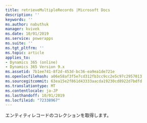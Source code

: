 ```yaml
---
title: retrieveMultipleRecords |Microsoft Docs
description: ''
keywords: ''
ms.author: nabuthuk
manager: kvivek
ms.date: 10/01/2019
ms.service: powerapps
ms.suite: ''
ms.tgt_pltfrm: ''
ms.topic: article
applies_to:
- Dynamics 365 (online)
- Dynamics 365 Version 9.x
ms.assetid: 7b1ee741-8f2d-453d-bc36-ea9ea1de721e
ms.openlocfilehash: a06e58af3f5e7cd312fb3cc9cc2e5c97c2957013
ms.sourcegitcommit: 63ea15e2f861d43333aacda19230cd8922d7bdfd
ms.translationtype: MT
ms.contentlocale: ja-JP
ms.lasthandoff: 10/01/2019
ms.locfileid: "72338967"
---
```

エンティティレコードのコレクションを取得します。
